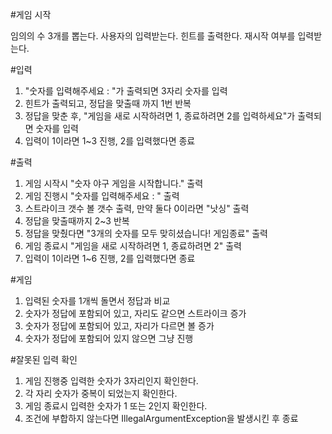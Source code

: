 #게임 시작

임의의 수 3개를 뽑는다.
사용자의 입력받는다.
힌트를 출력한다.
재시작 여부를 입력받는다.

#입력
1. "숫자를 입력해주세요 : "가 출력되면 3자리 숫자를 입력
2. 힌트가 출력되고, 정답을 맞출때 까지 1번 반복
3. 정답을 맞춘 후, "게임을 새로 시작하려면 1, 종료하려면 2를 입력하세요"가 출력되면 숫자를 입력
4. 입력이 1이라면 1~3 진행, 2를 입력했다면 종료

#출력
1. 게임 시작시 "숫자 야구 게임을 시작합니다." 출력
2. 게임 진행시 "숫자를 입력해주세요 : " 출력
3. 스트라이크 갯수 볼 갯수 출력, 만약 둘다 0이라면 "낫싱" 출력
4. 정답을 맞출때까지 2~3 반복
5. 정답을 맞췄다면 "3개의 숫자를 모두 맞히셨습니다! 게임종료" 출력
6. 게임 종료시 "게임을 새로 시작하려면 1, 종료하려면 2" 출력
7. 입력이 1이라면 1~6 진행, 2를 입력했다면 종료

#게임
1. 입력된 숫자를 1개씩 돌면서 정답과 비교
2. 숫자가 정답에 포함되어 있고, 자리도 같으면 스트라이크 증가
3. 숫자가 정답에 포함되어 있고, 자리가 다르면 볼 증가
4. 숫자가 정답에 포함되어 있지 않으면 그냥 진행

#잘못된 입력 확인
1. 게임 진행중 입력한 숫자가 3자리인지 확인한다.
2. 각 자리 숫자가 중복이 되었는지 확인한다.
3. 게임 종료시 입력한 숫자가 1 또는 2인지 확인한다.
4. 조건에 부합하지 않는다면 IllegalArgumentException을 발생시킨 후 종료